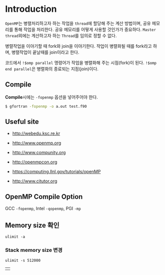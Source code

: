 # Introduction
`OpenMP`는 병렬처리하고자 하는 작업을 `thread`에 할당해 주는 계산 방법이며, 공유 메모리를 통해 작업을 처리한다. 공유 메모리를 어떻게 사용할 것인가가 중요하다. `Master thread`외에는 계산하고자 하는 `Thread`를 임의로 정할 수 없다.

병렬작업을 이야기할 때 fork와 join을 이야기한다. 작업이 병렬화될 때를 fork라고 하며, 병렬작업이 끝날때를 join이라고 한다.

코드에서 `!$omp parallel` 명령어가 작업을 병렬화해 주는 시점(fork)이 된다. `!$omp end parallel`은 병렬화의 종료되는 지점(join)이다.


## Compile
**Compile**시에는 `-fopenmp` 옵션을 넣어주어야 한다.
```bash
$ gfortran -fopenmp -o a.out test.f90
```

## Useful site

- <a href="http://webedu.ksc.re.kr" target="_blank"> http://webedu.ksc.re.kr </a>

- <a href="http://www.openmp.org" target="_blank"> http://www.openmp.org </a>

- <a href="http://www.compunity.org" target="_blank"> http://www.compunity.org </a>

- <a href="http://openmpcon.org" target="_blank"> http://openmpcon.org </a>

- <a href="https://computing.llnl.gov/tutorials/openMP" target="_blank"> https://computing.llnl.gov/tutorials/openMP </a>

- <a href="http://www.citutor.org" target="_blank"> http://www.citutor.org </a>


## OpenMP Compile Option
GCC `-fopenmp`, Intel `-qopenmp`, PGI `-mp`


## Memory size 확인
```
ulimit -a
```
### Stack memory size 변경
```
ulimit -s 512000
```

|  |
| :--: |
|  |
